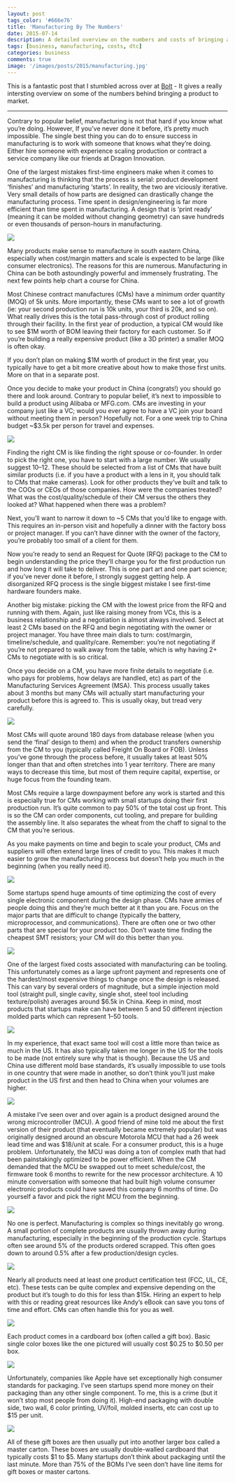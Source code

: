 ```yaml
---
layout: post
tags_color: '#666e76'
title: 'Manufacturing By The Numbers'
date: 2015-07-14
description: A detailed overview on the numbers and costs of bringing a product into existence
tags: [business, manufacturing, costs, dtc]
categories: business
comments: true
image: '/images/posts/2015/manufacturing.jpg'
---
```

This is a fantastic post that I stumbled across over at [Bolt](https://medium.com/@BoltVC/hardware-by-the-numbers-part-2-financing-manufacturing-474c7efe6c5f) - It gives a really intersting overview on some of the numbers behind bringing a product to market.

---

Contrary to popular belief, manufacturing is not that hard if you know what you’re doing. However, If you’ve never done it before, it’s pretty much impossible. The single best thing you can do to ensure success in manufacturing is to work with someone that knows what they’re doing. Either hire someone with experience scaling production or contract a service company like our friends at Dragon Innovation.

One of the largest mistakes first-time engineers make when it comes to manufacturing is thinking that the process is serial: product development ‘finishes’ and manufacturing ‘starts’. In reality, the two are viciously iterative. Very small details of how parts are designed can drastically change the manufacturing process. Time spent in design/engineering is far more efficient than time spent in manufacturing. A design that is ‘print ready’ (meaning it can be molded without changing geometry) can save hundreds or even thousands of person-hours in manufacturing.

![](/images/posts/2015/manufacturing-1.jpg)

Many products make sense to manufacture in south eastern China, especially when cost/margin matters and scale is expected to be large (like consumer electronics). The reasons for this are numerous. Manufacturing in China can be both astoundingly powerful and immensely frustrating. The next few points help chart a course for China.

Most Chinese contract manufactures (CMs) have a minimum order quantity (MOQ) of 5k units. More importantly, these CMs want to see a lot of growth (ie: your second production run is 10k units, your third is 20k, and so on). What really drives this is the total pass-through cost of product rolling through their facility. In the first year of production, a typical CM would like to see $1M worth of BOM leaving their factory for each customer. So if you’re building a really expensive product (like a 3D printer) a smaller MOQ is often okay.

If you don’t plan on making $1M worth of product in the first year, you typically have to get a bit more creative about how to make those first units. More on that in a separate post.

Once you decide to make your product in China (congrats!) you should go there and look around. Contrary to popular belief, it’s next to impossible to build a product using Alibaba or MFG.com. CMs are investing in your company just like a VC; would you ever agree to have a VC join your board without meeting them in person? Hopefully not. For a one week trip to China budget ~$3.5k per person for travel and expenses.

![](/images/posts/2015/manufacturing-2.jpg)

Finding the right CM is like finding the right spouse or co-founder. In order to pick the right one, you have to start with a large number. We usually suggest 10–12. These should be selected from a list of CMs that have built similar products (i.e. if you have a product with a lens in it, you should talk to CMs that make cameras). Look for other products they’ve built and talk to the COOs or CEOs of those companies. How were the companies treated? What was the cost/quality/schedule of their CM versus the others they looked at? What happened when there was a problem?

Next, you’ll want to narrow it down to ~5 CMs that you’d like to engage with. This requires an in-person visit and hopefully a dinner with the factory boss or project manager. If you can’t have dinner with the owner of the factory, you’re probably too small of a client for them.

Now you’re ready to send an Request for Quote (RFQ) package to the CM to begin understanding the price they’ll charge you for the first production run and how long it will take to deliver. This is one part art and one part science; if you’ve never done it before, I strongly suggest getting help. A disorganized RFQ process is the single biggest mistake I see first-time hardware founders make.

Another big mistake: picking the CM with the lowest price from the RFQ and running with them. Again, just like raising money from VCs, this is a business relationship and a negotiation is almost always involved. Select at least 2 CMs based on the RFQ and begin negotiating with the owner or project manager. You have three main dials to turn: cost/margin, timeline/schedule, and quality/care. Remember: you’re not negotiating if you’re not prepared to walk away from the table, which is why having 2+ CMs to negotiate with is so critical.

Once you decide on a CM, you have more finite details to negotiate (i.e. who pays for problems, how delays are handled, etc) as part of the Manufacturing Services Agreement (MSA). This process usually takes about 3 months but many CMs will actually start manufacturing your product before this is agreed to. This is usually okay, but tread very carefully.

![](/images/posts/2015/manufacturing-3.jpg)

Most CMs will quote around 180 days from database release (when you send the ‘final’ design to them) and when the product transfers ownership from the CM to you (typically called Freight On Board or FOB). Unless you’ve gone through the process before, it usually takes at least 50% longer than that and often stretches into 1 year territory. There are many ways to decrease this time, but most of them require capital, expertise, or huge focus from the founding team.

Most CMs require a large downpayment before any work is started and this is especially true for CMs working with small startups doing their first production run. It’s quite common to pay 50% of the total cost up front. This is so the CM can order components, cut tooling, and prepare for building the assembly line. It also separates the wheat from the chaff to signal to the CM that you’re serious.

As you make payments on time and begin to scale your product, CMs and suppliers will often extend large lines of credit to you. This makes it much easier to grow the manufacturing process but doesn’t help you much in the beginning (when you really need it).

![](/images/posts/2015/manufacturing-4.jpg)

Some startups spend huge amounts of time optimizing the cost of every single electronic component during the design phase. CMs have armies of people doing this and they’re much better at it than you are. Focus on the major parts that are difficult to change (typically the battery, microprocessor, and communications). There are often one or two other parts that are special for your product too. Don’t waste time finding the cheapest SMT resistors; your CM will do this better than you.

![](/images/posts/2015/manufacturing-5.jpg)

One of the largest fixed costs associated with manufacturing can be tooling. This unfortunately comes as a large upfront payment and represents one of the hardest/most expensive things to change once the design is released. This can vary by several orders of magnitude, but a simple injection mold tool (straight pull, single cavity, single shot, steel tool including texture/polish) averages around $6.5k in China. Keep in mind, most products that startups make can have between 5 and 50 different injection molded parts which can represent 1–50 tools.

![](/images/posts/2015/manufacturing-6.jpg)

In my experience, that exact same tool will cost a little more than twice as much in the US. It has also typically taken me longer in the US for the tools to be made (not entirely sure why that is though). Because the US and China use different mold base standards, it’s usually impossible to use tools in one country that were made in another, so don’t think you’ll just make product in the US first and then head to China when your volumes are higher.

![](/images/posts/2015/manufacturing-7.jpg)

A mistake I’ve seen over and over again is a product designed around the wrong microcontroller (MCU). A good friend of mine told me about the first version of their product (that eventually became extremely popular) but was originally designed around an obscure Motorola MCU that had a 26 week lead time and was $18/unit at scale. For a consumer product, this is a huge problem. Unfortunately, the MCU was doing a ton of complex math that had been painstakingly optimized to be power efficient. When the CM demanded that the MCU be swapped out to meet schedule/cost, the firmware took 6 months to rewrite for the new processor architecture. A 10 minute conversation with someone that had built high volume consumer electronic products could have saved this company 6 months of time. Do yourself a favor and pick the right MCU from the beginning.

![](/images/posts/2015/manufacturing-8.jpg)

No one is perfect. Manufacturing is complex so things inevitably go wrong. A small portion of complete products are usually thrown away during manufacturing, especially in the beginning of the production cycle. Startups often see around 5% of the products ordered scrapped. This often goes down to around 0.5% after a few production/design cycles.

![](/images/posts/2015/manufacturing-9.jpg)

Nearly all products need at least one product certification test (FCC, UL, CE, etc). These tests can be quite complex and expensive depending on the product but it’s tough to do this for less than $15k. Hiring an expert to help with this or reading great resources like Andy’s eBook can save you tons of time and effort. CMs can often handle this for you as well.

![](/images/posts/2015/manufacturing-10.jpg)

Each product comes in a cardboard box (often called a gift box). Basic single color boxes like the one pictured will usually cost $0.25 to $0.50 per box.

![](/images/posts/2015/manufacturing-11.jpg)

Unfortunately, companies like Apple have set exceptionally high consumer standards for packaging. I’ve seen startups spend more money on their packaging than any other single component. To me, this is a crime (but it won’t stop most people from doing it). High-end packaging with double side, two wall, 6 color printing, UV/foil, molded inserts, etc can cost up to $15 per unit.

![](/images/posts/2015/manufacturing-12.jpg)

All of these gift boxes are then usually put into another larger box called a master carton. These boxes are usually double-walled cardboard that typically costs $1 to $5. Many startups don’t think about packaging until the last minute. More than 75% of the BOMs I’ve seen don’t have line items for gift boxes or master cartons.